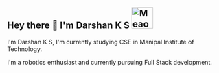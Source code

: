 ## Hey there 👋 I'm Darshan K S <img src="https://i.imgur.com/veZrcC7.gif" alt="Meaow" width="50" />
I'm Darshan K S, I'm currently studying CSE in Manipal Institute of Technology.

I'm a robotics enthusiast and currently pursuing Full Stack development. 
###


<!--
**Darshan-K-S-work/Darshan-K-S-work** is a ✨ _special_ ✨ repository because its `README.md` (this file) appears on your GitHub profile.

Here are some ideas to get you started:

- 🔭 I’m currently working on ...
- 🌱 I’m currently learning ...
- 👯 I’m looking to collaborate on ...
- 🤔 I’m looking for help with ...
- 💬 Ask me about ...
- 📫 How to reach me: ...
- 😄 Pronouns: ...
- ⚡ Fun fact: ...
-->
